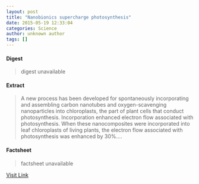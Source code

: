 ```yaml
---
layout: post
title: "Nanobionics supercharge photosynthesis"
date: 2015-05-19 12:33:04
categories: Science
author: unknown author
tags: []
---
```



#### Digest
>digest unavailable

#### Extract
>A new process has been developed for spontaneously incorporating and assembling carbon nanotubes and oxygen-scavenging nanoparticles into chloroplasts, the part of plant cells that conduct photosynthesis. Incorporation enhanced electron flow associated with photosynthesis. When these nanocomposites were incorporated into leaf chloroplasts of living plants, the electron flow associated with photosynthesis was enhanced by 30%....

#### Factsheet
>factsheet unavailable

[Visit Link](http://feeds.sciencedaily.com/~r/sciencedaily/~3/7GzdrkuVGi8/150519083304.htm)


